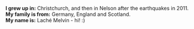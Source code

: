 __I grew up in:__ Christchurch, and then in Nelson after the earthquakes in 2011.\
__My family is from:__ Germany, England and Scotland.\
__My name is:__ Laché Melvin - hi! :)